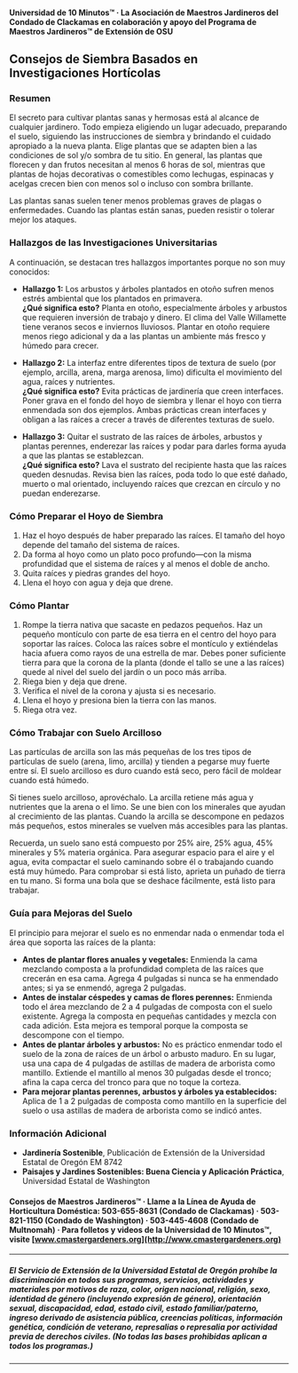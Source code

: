 #### Universidad de 10 Minutos™ · La Asociación de Maestros Jardineros del Condado de Clackamas en colaboración y apoyo del Programa de Maestros Jardineros™ de Extensión de OSU

## Consejos de Siembra Basados en Investigaciones Hortícolas

### Resumen

El secreto para cultivar plantas sanas y hermosas está al alcance de cualquier jardinero. Todo empieza eligiendo un lugar adecuado, preparando el suelo, siguiendo las instrucciones de siembra y brindando el cuidado apropiado a la nueva planta. Elige plantas que se adapten bien a las condiciones de sol y/o sombra de tu sitio. En general, las plantas que florecen y dan frutos necesitan al menos 6 horas de sol, mientras que plantas de hojas decorativas o comestibles como lechugas, espinacas y acelgas crecen bien con menos sol o incluso con sombra brillante.

Las plantas sanas suelen tener menos problemas graves de plagas o enfermedades. Cuando las plantas están sanas, pueden resistir o tolerar mejor los ataques.

### Hallazgos de las Investigaciones Universitarias

A continuación, se destacan tres hallazgos importantes porque no son muy conocidos:

- **Hallazgo 1:** Los arbustos y árboles plantados en otoño sufren menos estrés ambiental que los plantados en primavera.  
  **¿Qué significa esto?** Planta en otoño, especialmente árboles y arbustos que requieren inversión de trabajo y dinero. El clima del Valle Willamette tiene veranos secos e inviernos lluviosos. Plantar en otoño requiere menos riego adicional y da a las plantas un ambiente más fresco y húmedo para crecer.

- **Hallazgo 2:** La interfaz entre diferentes tipos de textura de suelo (por ejemplo, arcilla, arena, marga arenosa, limo) dificulta el movimiento del agua, raíces y nutrientes.  
  **¿Qué significa esto?** Evita prácticas de jardinería que creen interfaces. Poner grava en el fondo del hoyo de siembra y llenar el hoyo con tierra enmendada son dos ejemplos. Ambas prácticas crean interfaces y obligan a las raíces a crecer a través de diferentes texturas de suelo.

- **Hallazgo 3:** Quitar el sustrato de las raíces de árboles, arbustos y plantas perennes, enderezar las raíces y podar para darles forma ayuda a que las plantas se establezcan.  
  **¿Qué significa esto?** Lava el sustrato del recipiente hasta que las raíces queden desnudas. Revisa bien las raíces, poda todo lo que esté dañado, muerto o mal orientado, incluyendo raíces que crezcan en círculo y no puedan enderezarse.

### Cómo Preparar el Hoyo de Siembra

1. Haz el hoyo después de haber preparado las raíces. El tamaño del hoyo depende del tamaño del sistema de raíces.
2. Da forma al hoyo como un plato poco profundo—con la misma profundidad que el sistema de raíces y al menos el doble de ancho.
3. Quita raíces y piedras grandes del hoyo.
4. Llena el hoyo con agua y deja que drene.

### Cómo Plantar

1. Rompe la tierra nativa que sacaste en pedazos pequeños. Haz un pequeño montículo con parte de esa tierra en el centro del hoyo para soportar las raíces. Coloca las raíces sobre el montículo y extiéndelas hacia afuera como rayos de una estrella de mar. Debes poner suficiente tierra para que la corona de la planta (donde el tallo se une a las raíces) quede al nivel del suelo del jardín o un poco más arriba.
2. Riega bien y deja que drene.
3. Verifica el nivel de la corona y ajusta si es necesario.
4. Llena el hoyo y presiona bien la tierra con las manos.
5. Riega otra vez.

### Cómo Trabajar con Suelo Arcilloso

Las partículas de arcilla son las más pequeñas de los tres tipos de partículas de suelo (arena, limo, arcilla) y tienden a pegarse muy fuerte entre sí. El suelo arcilloso es duro cuando está seco, pero fácil de moldear cuando está húmedo.

Si tienes suelo arcilloso, aprovéchalo. La arcilla retiene más agua y nutrientes que la arena o el limo. Se une bien con los minerales que ayudan al crecimiento de las plantas. Cuando la arcilla se descompone en pedazos más pequeños, estos minerales se vuelven más accesibles para las plantas.

Recuerda, un suelo sano está compuesto por 25% aire, 25% agua, 45% minerales y 5% materia orgánica. Para asegurar espacio para el aire y el agua, evita compactar el suelo caminando sobre él o trabajando cuando está muy húmedo. Para comprobar si está listo, aprieta un puñado de tierra en tu mano. Si forma una bola que se deshace fácilmente, está listo para trabajar.

### Guía para Mejoras del Suelo

El principio para mejorar el suelo es no enmendar nada o enmendar toda el área que soporta las raíces de la planta:

- **Antes de plantar flores anuales y vegetales:** Enmienda la cama mezclando composta a la profundidad completa de las raíces que crecerán en esa cama. Agrega 4 pulgadas si nunca se ha enmendado antes; si ya se enmendó, agrega 2 pulgadas.
- **Antes de instalar céspedes y camas de flores perennes:** Enmienda todo el área mezclando de 2 a 4 pulgadas de composta con el suelo existente. Agrega la composta en pequeñas cantidades y mezcla con cada adición. Esta mejora es temporal porque la composta se descompone con el tiempo.
- **Antes de plantar árboles y arbustos:** No es práctico enmendar todo el suelo de la zona de raíces de un árbol o arbusto maduro. En su lugar, usa una capa de 4 pulgadas de astillas de madera de arborista como mantillo. Extiende el mantillo al menos 30 pulgadas desde el tronco; afina la capa cerca del tronco para que no toque la corteza.
- **Para mejorar plantas perennes, arbustos y árboles ya establecidos:** Aplica de 1 a 2 pulgadas de composta como mantillo en la superficie del suelo o usa astillas de madera de arborista como se indicó antes.

### Información Adicional

- **Jardinería Sostenible**, Publicación de Extensión de la Universidad Estatal de Oregón EM 8742  
- **Paisajes y Jardines Sostenibles: Buena Ciencia y Aplicación Práctica**, Universidad Estatal de Washington  

#### Consejos de Maestros Jardineros™ · Llame a la Línea de Ayuda de Horticultura Doméstica: 503-655-8631 (Condado de Clackamas) · 503-821-1150 (Condado de Washington) · 503-445-4608 (Condado de Multnomah) · Para folletos y videos de la Universidad de 10 Minutos™, visite [www.cmastergardeners.org](http://www.cmastergardeners.org)

---

##### El Servicio de Extensión de la Universidad Estatal de Oregón prohíbe la discriminación en todos sus programas, servicios, actividades y materiales por motivos de raza, color, origen nacional, religión, sexo, identidad de género (incluyendo expresión de género), orientación sexual, discapacidad, edad, estado civil, estado familiar/paterno, ingreso derivado de asistencia pública, creencias políticas, información genética, condición de veterano, represalias o represalia por actividad previa de derechos civiles. (No todas las bases prohibidas aplican a todos los programas.)
---